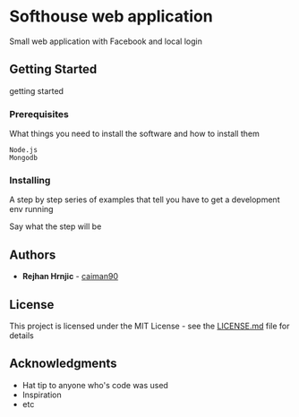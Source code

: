 # Softhouse web application

Small web application with Facebook and local login

## Getting Started

getting started

### Prerequisites

What things you need to install the software and how to install them

```
Node.js
Mongodb
```

### Installing

A step by step series of examples that tell you have to get a development env running

Say what the step will be


## Authors

* **Rejhan Hrnjic**  - [caiman90](https://github.com/caiman90)


## License

This project is licensed under the MIT License - see the [LICENSE.md](LICENSE.md) file for details

## Acknowledgments

* Hat tip to anyone who's code was used
* Inspiration
* etc
